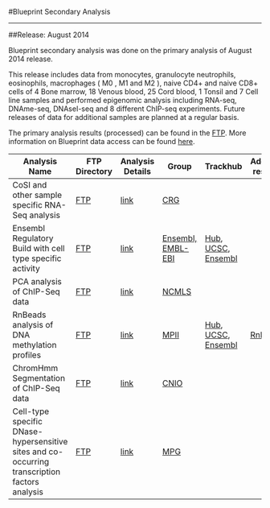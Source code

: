 #Blueprint Secondary Analysis
* * *

##Release:  August 2014

Blueprint secondary analysis was done on the primary analysis of August 2014 release.

This release includes data from monocytes, granulocyte neutrophils, eosinophils, macrophages ( M0 , M1 and M2 ), naive CD4+ and naive CD8+ cells of 4 Bone marrow, 18 Venous blood, 25 Cord blood, 1 Tonsil and 7 Cell line samples and performed epigenomic analysis including RNA-seq, DNAme-seq, DNAseI-seq and 8 different ChIP-seq experiments. Future releases of data for additional samples are planned at a regular basis.

The primary analysis results (processed) can be found in the <a href="http://ftp.ebi.ac.uk/pub/databases/blueprint/data">FTP</a>. More information on Blueprint data access can be found <a href="#/md/data">here</a>.

<div class="table-responsive">
<table summary="Blueprint Secondary Analysis Results" class="table table-striped">
	<thead>
		<tr>
			<th>Analysis Name</th>
			<th>FTP Directory</th>
			<th>Analysis Details</th>
			<th>Group</th>
			<th>Trackhub</th>
			<th>Additional resource</th>
		</tr>
	</thead>
	<tbody>
		<td>CoSI and other sample specific RNA-Seq analysis</td>
			<td><a href="http://ftp.ebi.ac.uk/pub/databases/blueprint/releases/20140811/homo_sapiens/secondary_analysis/CoSI_analysis_of_RNA-seq_data">FTP</a></td>
			<td><a href="#/md/secondary_analysis/CoSI_analysis_of_RNA-seq_data_20140811">link</a></td>
			<td><a href="http://crg.eu/">CRG</a></td>
			<td></td>
			<td></td>
		</tr>
		<tr>
			<td>Ensembl Regulatory Build with cell type specific activity</td>
			<td><a href="http://ftp.ebi.ac.uk/pub/databases/blueprint/releases/20140811/homo_sapiens/secondary_analysis/Ensembl_Regulatory_Build">FTP</a></td>
			<td><a href="#/md/secondary_analysis/Ensembl_Regulatory_Build_20140811">link</a></td>
			<td><a href="http://www.ensembl.org/index.html">Ensembl, EMBL-EBI</a></td>
			<td><a href="http://ftp.ebi.ac.uk/pub/databases/blueprint/releases/20140811/homo_sapiens/secondary_analysis/Ensembl_Regulatory_Build/hub/hub.txt">Hub</a>, <a href="http://genome.ucsc.edu/cgi-bin/hgTracks?db=hg19&amp;hubUrl=http://ftp.ebi.ac.uk/pub/databases/blueprint/releases/20140811/homo_sapiens/secondary_analysis/Ensembl_Regulatory_Build/hub/hub.txt">UCSC</a>, <a href="http://grch37.ensembl.org/Homo_sapiens/Location/View?g=ENSG00000130544;contigviewbottom=url:http://ftp.ebi.ac.uk/pub/databases/blueprint/releases/20140811/homo_sapiens/secondary_analysis/Ensembl_Regulatory_Build/hub/hub.txt;format=DATAHUB;menu=Ensembl Regulatory Build data">Ensembl</a></td>
			<td></td>
		</tr>
		<tr>
			<td>PCA analysis of ChIP-Seq data</td>
			<td><a href="http://ftp.ebi.ac.uk/pub/databases/blueprint/releases/20140811/homo_sapiens/secondary_analysis/PCA_analysis_of_ChIP-Seq_data">FTP</a></td>
			<td><a href="#/md/secondary_analysis/PCA_analysis_of_ChIP-Seq_data_20140811">link</a></td>
			<td><a href="http://www.rimls.nl">NCMLS</a></td>
			<td></td>
			<td></td>
		</tr>
		<tr>
			<td>RnBeads analysis of DNA methylation profiles</td>
			<td><a href="http://ftp.ebi.ac.uk/pub/databases/blueprint/releases/20140811/homo_sapiens/secondary_analysis/RnBeads_analysis_for_Methylation_data">FTP</a></td>
			<td><a href="#/md/secondary_analysis/RnBeads_analysis_for_Methylation_data_20140811">link</a></td>
			<td><a href="http://mpi-inf.mpg.de">MPII</a></td>
			<td><a href="http://rnbeads.mpi-inf.mpg.de/reports/blueprint/release20140811/tracks_and_tables_data/sites/trackHub_bigBed/hub.txt">Hub</a>, <a href="http://genome.ucsc.edu/cgi-bin/hgTracks?db=hg19&amp;hubUrl=http://rnbeads.mpi-inf.mpg.de/reports/blueprint/release20140811/tracks_and_tables_data/sites/trackHub_bigBed/hub.txt">UCSC</a>, <a href="http://grch37.ensembl.org/Homo_sapiens/Location/View?g=ENSG00000130544;contigviewbottom=url:http://rnbeads.mpi-inf.mpg.de/reports/blueprint/release20140811/tracks_and_tables_data/sites/trackHub_bigBed/hub.txt;format=DATAHUB;menu=RnBeads data">Ensembl</a></td>
			<td><a href="http://rnbeads.mpi-inf.mpg.de/reports/blueprint/release20140811/index.html">RnBeads</a></td>
		</tr>
		<tr>
			<td>ChromHmm Segmentation of ChIP-Seq data</td>
			<td><a href="http://ftp.ebi.ac.uk/pub/databases/blueprint/releases/20140811/homo_sapiens/secondary_analysis/Segmentation_of_ChIP-Seq_data">FTP</a></td>
			<td><a href="#/md/secondary_analysis/Segmentation_of_ChIP-Seq_data_20140811">link</a></td>
			<td><a href="http://cnio.es">CNIO</a></td>
			<td></td>
			<td></td>
		</tr>
		<tr>
			<td>Cell-type specific DNase-hypersensitive sites and co-occurring transcription factors analysis</td>
			<td><a href="http://ftp.ebi.ac.uk/pub/databases/blueprint/releases/20140811/homo_sapiens/secondary_analysis/Cell-type_specific_DNase-hypersensitive_sites">FTP</a></td>
			<td><a href="#/md/secondary_analysis/Cell-type_specific_DNase-hypersensitive_sites_20140811">link</a></td>
			<td><a href="http://www.molgen.mpg.de/">MPG</a></td>
			<td></td>
			<td></td>
		</tr>
	</tbody>
</table>
</div>
